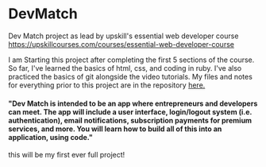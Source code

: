 # DevMatch
Dev Match project as lead by upskill's essential web developer course
<https://upskillcourses.com/courses/essential-web-developer-course>

I am Starting this project after completing the first 5 sections of the course. So far, I've learned the basics of html, css, and coding in ruby. I've also practiced the basics of git alongside the video tutorials. 
My files and notes for everything prior to this project are in the repository [here.](https://github.com/Jonah-Hansen/upskill-essential-web-dev)

<h4>"Dev Match is intended to be an app where entrepreneurs and developers can meet. The app will include a user interface, login/logout system (i.e. authentication), email notifications, subscription payments for premium services, and more. You will learn how to build all of this into an application, using code."</h4>

this will be my first ever full project!
